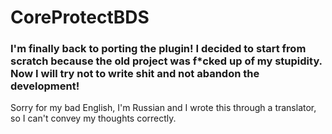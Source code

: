 # CoreProtectBDS  
### I'm finally back to porting the plugin! I decided to start from scratch because the old project was f*cked up of my stupidity. Now I will try not to write shit and not abandon the development!  
Sorry for my bad English, I'm Russian and I wrote this through a translator, so I can't convey my thoughts correctly.  
